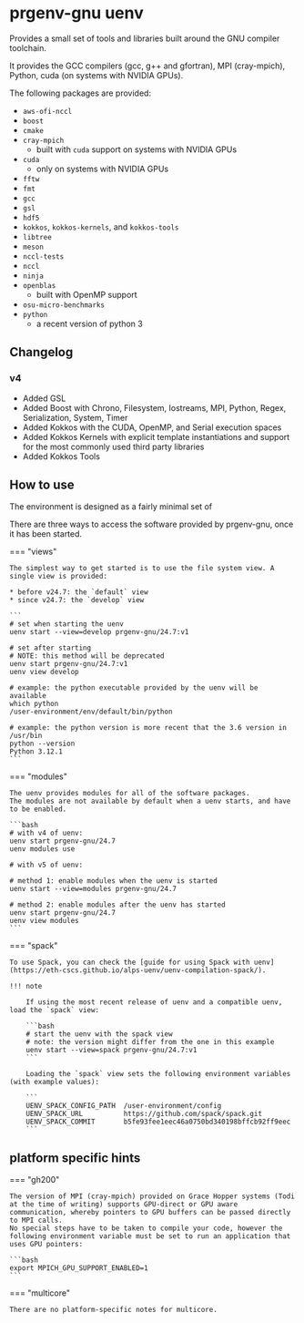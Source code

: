 # prgenv-gnu uenv

Provides a small set of tools and libraries built around the GNU compiler toolchain.

It provides the GCC compilers (gcc, g++ and gfortran), MPI (cray-mpich), Python, cuda (on systems with NVIDIA GPUs).

The following packages are provided:
  
* `aws-ofi-nccl`
* `boost`
* `cmake`
* `cray-mpich`
    * built with `cuda` support on systems with NVIDIA GPUs
* `cuda`
    * only on systems with NVIDIA GPUs
* `fftw`
* `fmt`
* `gcc`
* `gsl`
* `hdf5`
* `kokkos`, `kokkos-kernels`, and `kokkos-tools`
* `libtree`
* `meson`
* `nccl-tests`
* `nccl`
* `ninja`
* `openblas`
    * built with OpenMP support
* `osu-micro-benchmarks`
* `python`
    * a recent version of python 3

## Changelog

### v4

- Added GSL
- Added Boost with Chrono, Filesystem, Iostreams, MPI, Python, Regex, Serialization, System, Timer
- Added Kokkos with the CUDA, OpenMP, and Serial execution spaces
- Added Kokkos Kernels with explicit template instantiations and support for the most commonly used third party libraries
- Added Kokkos Tools

## How to use

The environment is designed as a fairly minimal set of 

There are three ways to access the software provided by prgenv-gnu, once it has been started.

=== "views"

    The simplest way to get started is to use the file system view. A single view is provided:

    * before v24.7: the `default` view
    * since v24.7: the `develop` view

    ```
    # set when starting the uenv
    uenv start --view=develop prgenv-gnu/24.7:v1

    # set after starting
    # NOTE: this method will be deprecated
    uenv start prgenv-gnu/24.7:v1
    uenv view develop

    # example: the python executable provided by the uenv will be available
    which python
    /user-environment/env/default/bin/python

    # example: the python version is more recent that the 3.6 version in /usr/bin
    python --version 
    Python 3.12.1
    ```


=== "modules"

    The uenv provides modules for all of the software packages.
    The modules are not available by default when a uenv starts, and have to be enabled.

    ```bash
    # with v4 of uenv:
    uenv start prgenv-gnu/24.7
    uenv modules use

    # with v5 of uenv:

    # method 1: enable modules when the uenv is started
    uenv start --view=modules prgenv-gnu/24.7

    # method 2: enable modules after the uenv has started
    uenv start prgenv-gnu/24.7
    uenv view modules
    ```

=== "spack"

    To use Spack, you can check the [guide for using Spack with uenv](https://eth-cscs.github.io/alps-uenv/uenv-compilation-spack/).

    !!! note

        If using the most recent release of uenv and a compatible uenv, load the `spack` view:

        ```bash
        # start the uenv with the spack view
        # note: the version might differ from the one in this example
        uenv start --view=spack prgenv-gnu/24.7:v1
        ```

        Loading the `spack` view sets the following environment variables (with example values):

        ```
        UENV_SPACK_CONFIG_PATH  /user-environment/config
        UENV_SPACK_URL          https://github.com/spack/spack.git
        UENV_SPACK_COMMIT       b5fe93fee1eec46a0750bd340198bffcb92ff9eec
        ```

## platform specific hints

=== "gh200"

    The version of MPI (cray-mpich) provided on Grace Hopper systems (Todi at the time of writing) supports GPU-direct or GPU aware communication, whereby pointers to GPU buffers can be passed directly to MPI calls.
    No special steps have to be taken to compile your code, however the following environment variable must be set to run an application that uses GPU pointers:

    ```bash
    export MPICH_GPU_SUPPORT_ENABLED=1
    ```


=== "multicore"

    There are no platform-specific notes for multicore.

